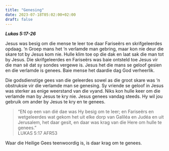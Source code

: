 ```yaml
---
title: "Genesing"
date: 2023-07-18T05:02:00+02:00
draft: false
---
```

<html>
 <head></head>
 <body>
  <p><i><strong>Lukas 5:17-26</strong></i></p>
  <p>Jesus was besig om die mense te leer toe daar Fariseërs en skrifgeleerdes opdaag. ‘n Groep mans het ‘n verlamde man gebring, maar kon nie deur die skare tot by Jesus kom nie. Hulle klim toe op die dak en laat sak die man tot by Jesus. Die skrifgeleerdes en Fariseërs was baie ontsteld toe Jesus vir die man sê dat sy sondes vergewe is. Jesus het die mans se geloof gesien en die verlamde is genees. Baie mense het daardie dag God verheerlik.</p>
  <p>Die godsdienstige gees van die geleerdes sowel as die groot skare was ‘n obstruksie vir die verlamde man se genesing. Sy vriende se geloof in Jesus was sterker as enige weerstand van die vyand. Niks kon hulle keer om die verlamde man by Jesus te kry nie. Jesus genees vandag steeds. Hy wil jou gebruik om ander by Jesus te kry en te genees.</p>
  <blockquote>
   <p>“EN op een van dié dae was Hy besig om te leer; en Fariseërs en wetgeleerdes wat gekom het uit elke dorp van Galiléa en Judéa en uit Jerusalem, het daar gesit, en daar was krag van die Here om hulle te genees.”<br>‭‭LUKAS‬ ‭5‬:‭17‬ ‭AFR53‬‬</p>
  </blockquote>
  <p>Waar die Heilige Gees teenwoordig is, is daar krag om te genees.</p>
  <p>&nbsp;</p>
  <p>&nbsp;</p>
  <p>&nbsp;</p>
 </body>
</html>